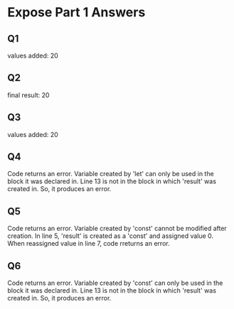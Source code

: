 # Expose Part 1 Answers
## Q1
values added:  20

## Q2
final result:  20

## Q3
values added:  20

## Q4
Code returns an error. Variable created by 'let' can only be used in the block it was declared in. Line 13 is not in the block in which 'result' was created in. So, it produces an error.

## Q5
Code returns an error. Variable created by 'const' cannot be modified after creation. In line 5, 'result' is created as a 'const' and assigned value 0. When reassigned value in line 7, code rreturns an error.

## Q6
Code returns an error. Variable created by 'const' can only be used in the block it was declared in. Line 13 is not in the block in which 'result' was created in. So, it produces an error.